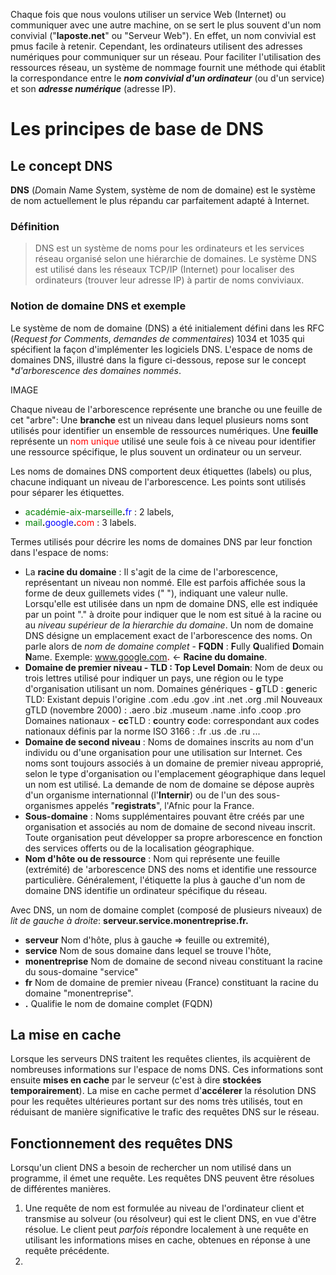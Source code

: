 <!-- TITLE: Systemes De Nommage -->
<!-- SUBTITLE: A quick summary of Systemes De Numeration -->

Chaque fois que nous voulons utiliser un service Web (Internet) ou communiquer avec une autre machine, on se sert le plus souvent d'un nom convivial ("__laposte.net__" ou "Serveur Web").
En effet, un nom convivial est pmus facile à retenir. Cependant, les ordinateurs utilisent des adresses numériques pour communiquer sur un réseau. Pour faciliter l'utilisation des ressources réseau, un système de nommage fournit une méthode qui établit la correspondance entre le ***nom convivial d'un ordinateur*** (ou d'un service) et son ***adresse numérique*** (adresse IP).

# Les principes de base de DNS
## Le concept DNS
**DNS** (*D*omain *N*ame *S*ystem, système de nom de domaine) est le système de nom actuellement le plus répandu car parfaitement adapté à Internet.
### Définition
> DNS est un système de noms pour les ordinateurs et les services réseau organisé selon une hiérarchie de domaines.
> Le système DNS est utilisé dans les réseaux TCP/IP (Internet) pour localiser des ordinateurs (trouver leur adresse IP) à partir de noms conviviaux.

### Notion de domaine DNS et exemple
Le système de nom de domaine (DNS) a été initialement défini dans les RFC (*Request for Comments*, *demandes de commentaires*) 1034 et 1035 qui spécifient la façon d'implémenter les logiciels DNS.
L'espace de noms de domaines DNS, illustré dans la figure ci-dessous, repose sur le concept **d'arborescence des domaines nommés*.

IMAGE

Chaque niveau de l'arborescence représente une branche ou une feuille de cet "arbre":
Une **branche** est un niveau dans lequel plusieurs noms sont utilisés pour identifier un ensemble de ressources numériques.
Une **feuille** représente un <span style="color:red">nom unique</span> utilisé une seule fois à ce niveau pour identifier une ressource spécifique, le plus souvent un ordinateur ou un serveur.

Les noms de domaines DNS comportent deux étiquettes (labels) ou plus, chacune indiquant un niveau de l'arborescence. Les points sont utilisés pour séparer les étiquettes.
* <span style="color:green">académie-aix-marseille</span>**.**<span style="color:blue">fr</span> : 2 labels,
* <span style="color:green">mail</span>**.**<span style="color:blue">google</span>**.**<span style="color:red">com</span> : 3 labels.

Termes utilisés pour décrire les noms de domaines DNS par leur fonction dans l'espace de noms:
* La **racine du domaine** : Il s'agit de la cime de l'arborescence, représentant un niveau non nommé.
  Elle est parfois affichée sous la forme de deux guillemets vides (" "), indiquant une valeur nulle.
  Lorsqu'elle est utilisée dans un npm de domaine DNS, elle est indiquée par un point "." à droite pour indiquer que le nom est situé à la racine ou au *niveau supérieur de la hierarchie du domaine*.
  Un nom de domaine DNS désigne un emplacement exact de l'arborescence des noms.
  On parle alors de *nom de domaine complet* - **FQDN** : **F**ully **Q**ualified **D**omain **N**ame.
  Exemple: www.google.com<span style="color:red">**.**</span> <- **Racine du domaine**.
* **Domaine de premier niveau - TLD : Top Level Domain**: Nom de deux ou trois lettres utilisé pour indiquer un pays, une région ou le type d'organisation utilisant un nom.
  Domaines génériques - **g**TLD : **g**eneric TLD: Existant depuis l'origine .com .edu .gov .int .net .org .mil
  Nouveaux gTLD (novembre 2000) : .aero .biz .museum .name .info .coop .pro
  Domaines nationaux - **cc**TLD : **c**ountry **c**ode: correspondant aux codes nationaux définis par la norme ISO 3166 : .fr .us .de .ru ...
* **Domaine de second niveau** : Noms de domaines inscrits au nom d'un individu ou d'une organisation pour une utilisation sur Internet. Ces noms sont toujours associés à un domaine de premier niveau approprié, selon le type d'organisation ou l'emplacement géographique dans lequel un nom est utilisé.
  La demande de nom de domaine se dépose auprès d'un organisme internationnal (l'**Internir**) ou de l'un des sous-organismes appelés "**registrats**", l'Afnic pour la France.
* **Sous-domaine** : Noms supplémentaires pouvant être créés par une organisation et associés au nom de domaine de second niveau inscrit.
  Toute organisation peut développer sa propre arborescence en fonction des services offerts ou de la localisation géographique.
* **Nom d'hôte ou de ressource** : Nom qui représente une feuille (extrémité) de 'arborescence DNS des noms et identifie une ressource particulière. Généralement, l'étiquette la plus à gauche d'un nom de domaine DNS identifie un ordinateur spécifique du réseau.

Avec DNS, un nom de domaine complet (composé de plusieurs niveaux) de *lit de gauche à droite*:
**serveur.service.monentreprise.fr.**
* **serveur**       Nom d'hôte, plus à gauche => feuille ou extremité),
* **service**       Nom de sous domaine dans lequel se trouve l'hôte,
* **monentreprise** Nom de domaine de second niveau constituant la racine du sous-domaine "service"
* **fr**            Nom de domaine de premier niveau (France) constituant la racine du domaine "monentreprise".
* **.**             Qualifie le nom de domaine complet (FQDN)


## La mise en cache
Lorsque les serveurs DNS traitent les requêtes clientes, ils acquièrent de nombreuses informations sur l'espace de noms DNS. Ces informations sont ensuite **mises en cache** par le serveur (c'est à dire **stockées temporairement**). La mise en cache permet d'**accélerer** la résolution DNS pour les requêtes ultérieures portant sur des noms très utilisés, tout en réduisant de manière significative le trafic des requêtes DNS sur le réseau.

## Fonctionnement des requêtes DNS
Lorsqu'un client DNS a besoin de rechercher un nom utilisé dans un programme, il émet une requête. Les requêtes DNS peuvent être résolues de différentes manières.
1. Une requête de nom est formulée au niveau de l'ordinateur client et transmise au solveur (ou résolveur) qui est le client DNS, en vue d'être résolue.
   Le client peut *parfois* répondre localement à une requête en utilisant les informations mises en cache, obtenues en réponse à une requête précédente.
2. 